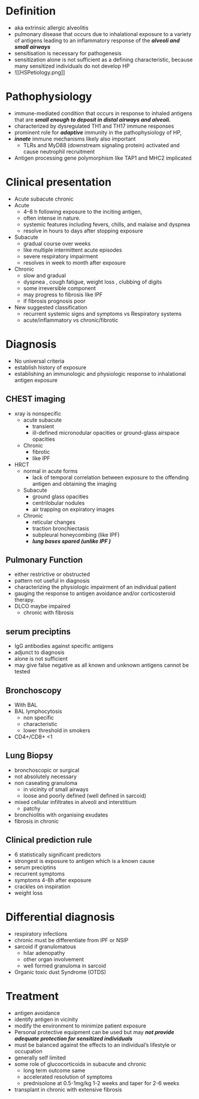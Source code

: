 # Definition 
* aka extrinsic allergic alveolitis 
* pulmonary disease that occurs due to inhalational exposure to a variety of antigens leading to an inflammatory response of the ***alveoli and small airways***
* sensitisation is necessary for pathogenesis 
* sensitization alone is not sufficient as a defining characteristic, because many sensitized individuals do not develop HP
* ![[HSPetiology.png]]

# Pathophysiology 
* immune-mediated condition that occurs in response to inhaled antigens that are ***small enough to deposit in distal airways and alveoli.***
* characterized by dysregulated TH1 and TH17 immune responses 
* prominent role for ***adaptive*** immunity in the pathophysiology of HP, 
* ***innate*** immune mechanisms likely also important 
	* TLRs and MyD88 (downstream signaling protein) activated and cause neutrophil recruitment 
* Antigen processing gene polymorphism like TAP1 and MHC2 implicated 

# Clinical presentation 
* Acute subacute chronic 
* Acute 
	* 4–8 h following exposure to the inciting antigen, 
	* often intense in nature.
	* systemic features including fevers, chills, and malaise and dyspnea 
	* resolve in hours to days after stopping exposure 
* Subacute 
	* gradual course over weeks 
	* like multiple intermittent acute episodes 
	* severe respiratory impairment 
	* resolves in week to month after exposure 
* Chronic 
	* slow and gradual 
	* dyspnea , cough fatigue, weight loss , clubbing of digits 
	* some irreversible component 
	* may progress to fibrosis like IPF 
	* if fibrosis prognosis poor 
* New suggested classification 
	* recurrent systemic signs and symptoms vs Respiratory systems 
	* acute/inflammatory vs chronic/fibrotic 

# Diagnosis 
* No universal criteria 
* establish history of exposure 
* establishing an immunologic and physiologic response to inhalational antigen exposure
## CHEST imaging 
* xray is nonspecific 
	* acute subacute 
		* transient 
		* ill-defined micronodular opacities or ground-glass airspace opacities 
	* Chronic 
		* fibrotic 
		* like IPF 
* HRCT 
	* normal in acute forms 
		* lack of temporal correlation between exposure to the offending antigen and obtaining the imaging 
	* Subacute 
		* ground glass opacities 
		* centrilobular nodules 
		* air trapping on expiratory images 
	* Chronic 
		* reticular changes 
		* traction bronchiectasis 
		* subpleural honeycombing (like IPF)
		* ***lung bases spared (unlike IPF )***

## Pulmonary Function 
* either restrictive or obstructed 
* pattern not useful in diagnosis 
* characterizing the physiologic impairment of an individual patient 
* gauging the response to antigen avoidance and/or corticosteroid therapy.
* DLCO maybe impaired 
	* chronic with fibrosis 

## serum preciptins
* IgG antibodies against specific antigens 
* adjunct to diagnosis 
* alone is not sufficient 
* may give false negative as all known and unknown antigens cannot be tested 
## Bronchoscopy 
* With BAL 
* BAL lymphocytosis 
	* non specific 
	* characteristic 
	* lower threshold in smokers 
* CD4+/CD8+ <1 

## Lung Biopsy 
* bronchoscopic or surgical 
* not absolutely necessary 
* non caseating granuloma 
	* in vicinity of small airways 
	* loose and poorly defined (well defined in sarcoid)
* mixed cellular infiltrates in alveoli and interstitium 
	* patchy 
* bronchiolitis with organising exudates 
* fibrosis in chronic 
## Clinical prediction rule 
* 6 statistically significant predictors 
* strongest is exposure to antigen which is a known cause 
* serum preciptins 
* recurrent symptoms 
* symptoms 4-8h after exposure 
* crackles on inspiration 
* weight loss 
# Differential diagnosis 
* respiratory infections 
* chronic must be differentiate from IPF or NSIP 
* sarcoid if granulomatous 
	* hilar adenopathy 
	* other organ involvement 
	* well formed granuloma in sarcoid 
* Organic toxic dust Syndrome (OTDS)
# Treatment 
* antigen avoidance 
* identify antigen in vicinity 
* modify the environment to minimize patient exposure 
* Personal protective equipment can be used but may ***not provide adequate protection for sensitized individuals***
* must be balanced against the effects to an individual’s lifestyle or occupation 
* generally self limited 
* some role of glucocorticoids in subacute and chronic 
	* long term outcome same
	* accelerated resolution of symptoms 
	* prednisolone at 0.5-1mg/kg 1-2 weeks and taper for 2-6 weeks 
* transplant in chronic with extensive fibrosis 